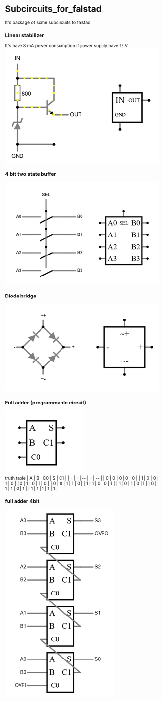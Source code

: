 # Subcircuits_for_falstad
 It's package of some subcircuits to falstad</br>
 ### Linear stabilizer
 It's have 8 mA power consumption if power supply have 12 V.
<img src="https://github.com/wleng2001/Subcircuits_for_falstad/blob/main/photos/linear stabilizer 5V.png" alt="linear stabilizer"></br>
### 4 bit two state buffer
<img src="https://github.com/wleng2001/Subcircuits_for_falstad/blob/main/photos/two state buffer 4bit.png" alt="two state buffer 4 bit"></br>
### Diode bridge
<img src="https://github.com/wleng2001/Subcircuits_for_falstad/blob/main/photos/diode bridge.png" alt="diode bridge"></br>
### Full adder (programmable circuit)
<img src="https://github.com/wleng2001/Subcircuits_for_falstad/blob/main/photos/full adder (programmable circuit).png" alt="full adder schematci"></br>
truth table
| A | B | C0 | S | C1 |
| - | - | -- | - | -- |
| 0 | 0 | 0  | 0 | 0  |
| 1 | 0 | 0  | 1 | 0  |
| 0 | 1 | 0  | 1 | 0  |
| 0 | 0 | 1  | 1 | 0  |
| 1 | 1 | 0  | 0 | 1  |
| 1 | 0 | 1  | 0 | 1  |
| 0 | 1 | 1  | 0 | 1  |
| 1 | 1 | 1  | 1 | 1  |

### full adder 4bit

<img src="https://github.com/wleng2001/Subcircuits_for_falstad/blob/main/photos/full adder 4bit.png" alt="4 bit full adder schematci"></br>

